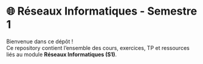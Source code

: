# 🌐 Réseaux Informatiques - Semestre 1

Bienvenue dans ce dépôt !  
Ce repository contient l’ensemble des cours, exercices, TP et ressources liés au module **Réseaux Informatiques (S1)**.
